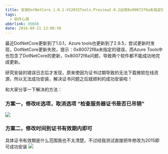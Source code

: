 ```yaml
---
title: 安装DotNetCore.1.0.1-VS2015Tools.Preview2.0.2出现0x80072f8a未指定的错误
tags:
  - 软件心得
abbrlink: 35658
date: 2016-09-21 13:08:58
---
```

最近DotNetCore更新到了1.0.1，Azure tools也更新到了2.9.5，尝试更新时发现，DotNetCore更新失败，提示：0x80072f8a未指定的错误，而Azure Tools中也包含了DotNetCore的更新，0x80072f8a问题，导致两个软件都不能成功地完成更新。

研究安装的错误日志后才发现，原来使因为证书过期导致的无法下载微软在线资源，所以无法成功安装，解决证书问题之后就顺利的成功安装啦！
<!-- more -->
和大家分享一下解决的方法：

### 方案一，修改IE选项，取消选项 “检查服务器证书是否已吊销”
![](http://qiniucdn.wayneshao.com/20180218224858/20180218104959569.png)
### 方案二，修改时间到证书有效期内即可
具体证书有效期是什么范围我也不太清楚，不过经我测试直接把年修改为2015即可成功安装
![](http://qiniucdn.wayneshao.com/20180218224858/20180218105022336.png)